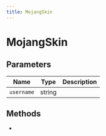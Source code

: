 ```yaml
---
title: MojangSkin
---
```


# MojangSkin

## Parameters

| Name     | Type   | Description |
| -------- | ------ | ----------- |
| `username` | string |             |

## Methods

-
